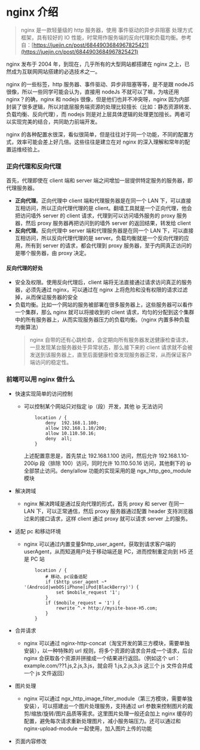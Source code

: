 # nginx 介绍

> nginx 是一款轻量级的 http 服务器，使用 事件驱动的异步非阻塞 处理方式框架，具有较好的 IO 性能，时常用作服务端的反向代理和负载均衡。参考自：[https://juejin.cn/post/6844903684967825421](https://juejin.cn/post/6844903684967825421)

nginx 发布于 2004 年，到现在，几乎所有的大型网站都搭建在 nginx 之上，已然成为互联网网站搭建的必选技术之一。

nginx 的一些标签，http 服务器、事件驱动、异步非阻塞等等，是不是跟 nodeJS 很像，所以一些同学可能会认为，直接用 nodeJs 不就可以了嘛，为啥还用 nginx？的确，nginx 和 nodejs 很像，但是他们也并不冲突呀，nginx 因为内部封装了很多逻辑，所以对底层服务端资源的处理比较擅长（比如：静态资源转发、负载均衡、反向代理），而 nodejs 则是对上层具体逻辑的处理更加擅长。两者可以实现完美的结合，共同助力前端开发。

nginx 的各种配置水很深，看似很简单，但是往往对于同一个功能，不同的配置方式，效率可能会差上好几倍。这些往往是建立在对 nginx 的深入理解和常年的配置运维经验上。

### 正向代理和反向代理

首先，代理即使在 client 端和 server 端之间增加一层提供特定服务的服务器，即代理服务器。

- **正向代理**。正向代理中 client 端和代理服务器是在同一个 LAN 下，可以直接互相访问，所以正向代理代理的是 client。翻墙工具就是一个正向代理，他会把访问墙外 server 的 client 请求，代理到可以访问墙外服务的 proxy 服务器，然后 proxy 服务器再把访问到的墙外 server 的返回结果，转发给 client
- **反向代理**。反向代理中 server 端和代理服务器是在同一个 LAN 下，可以直接互相访问，所以反向代理代理的是 server。负载均衡就是一个反向代理的应用，所有到 server 的请求，都会代理到 proxy 服务器，至于内网真正访问的是哪个服务器，由 proxy 决定。

#### 反向代理的好处

- 安全及权限。使用反向代理后，client 端将无法直接通过请求访问真正的服务器，必须先通过 nginx，可以通过在 nginx 上将危险和没有权限的请求过滤掉，从而保证服务器的安全
- 负载均衡。比如一个网站的服务被部署在很多服务器上，这些服务器可以看作一个集群，那么 nginx 就可以将接收到的 client 请求，均匀的分配到这个集群中的所有服务器上，从而实现服务器压力的负载均衡。（nginx 内置多种负载均衡算法）
  > nginx 自带的还有心跳检查，会定期向所有服务器发送健康检查请求，一旦发现某台服务器处于异常状态，那么接下来的 client 请求就不会被发送到该服务器上，直至后面健康检查发现服务器正常，从而保证客户端访问的稳定性。

### 前端可以用 nginx 做什么

- 快速实现简单的访问控制

  - 可以控制某个网站只对指定 ip（段）开发，其他 ip 无法访问

    ```nginx
        location / {
            deny  192.168.1.100;
            allow 192.168.1.10/200;
            allow 10.110.50.16;
            deny  all;
        }
    ```

    上述配置意思是，首先禁止 192.168.1.100 访问，然后允许 192.168.1.10-200ip 段（排除 100）访问，同时允许 10.110.50.16 访问，其他剩下的 ip 全部禁止访问。deny/allow 功能的实现采用的是 ngx_http_geo_module 模块

- 解决跨域
  - nginx 解决跨域是通过反向代理的形式，首先 proxy 和 server 在同一 LAN 下，可以正常通信，然后 proxy 服务器通过配置 header 支持浏览器过来的接口请求，这样 client 通过 proxy 就可以请求 server 上的服务。
- 适配 pc 和移动环境

  - nginx 可以通过内置变量\$http_user_agent，获取到请求客户端的 userAgent，从而知道用户处于移动端还是 PC，进而控制重定向到 H5 还是 PC 站

    ```nginx
        location / {
            # 移动、pc设备适配
            if ($http_user_agent ~* '(Android|webOS|iPhone|iPod|BlackBerry)') {
                set $mobile_request '1';
            }
            if ($mobile_request = '1') {
                rewrite ^.+ http://mysite-base-H5.com;
            }
        }
    ```

- 合并请求
  - nginx 可以通过 nginx-http-concat（淘宝开发的第三方模块，需要单独安装），以一种特殊的 url 规则，将多个资源的请求合并成一个请求，后台 nginx 会获取各个资源并拼接成一个结果进行返回。（例如这个 url：example.com/??1.js,2.js,3.js，就会将 1.js,2.js,3.js 这三个 js 文件合并成一个 js 文件返回）
- 图片处理
  - nginx 可以通过 ngx_http_image_filter_module（第三方模块，需要单独安装），可以搭建出一个图片处理服务，支持通过 url 参数来控制图片的裁剪/缩放/旋转/图片品质等需求。这里图片处理一般还会加上 nginx 缓存的配置，避免每次请求重新处理图片，减小服务端压力。还可以通过和 nginx-upload-module 一起使用，加入图片上传的功能
- 页面内容修改
